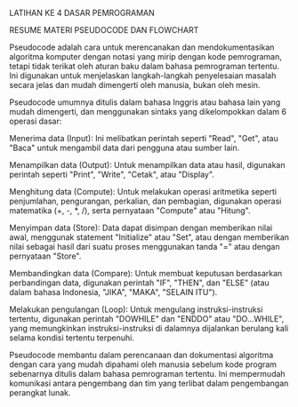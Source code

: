 LATIHAN KE 4 DASAR PEMROGRAMAN

RESUME MATERI PSEUDOCODE DAN FLOWCHART

Pseudocode adalah cara untuk merencanakan dan mendokumentasikan algoritma komputer dengan notasi yang mirip dengan kode pemrograman, tetapi tidak terikat oleh aturan baku dalam bahasa pemrograman tertentu. Ini digunakan untuk menjelaskan langkah-langkah penyelesaian masalah secara jelas dan mudah dimengerti oleh manusia, bukan oleh mesin.

Pseudocode umumnya ditulis dalam bahasa Inggris atau bahasa lain yang mudah dimengerti, dan menggunakan sintaks yang dikelompokkan dalam 6 operasi dasar:

Menerima data (Input): Ini melibatkan perintah seperti "Read", "Get", atau "Baca" untuk mengambil data dari pengguna atau sumber lain.

Menampilkan data (Output): Untuk menampilkan data atau hasil, digunakan perintah seperti "Print", "Write", "Cetak", atau "Display".

Menghitung data (Compute): Untuk melakukan operasi aritmetika seperti penjumlahan, pengurangan, perkalian, dan pembagian, digunakan operasi matematika (+, -, *, /), serta pernyataan "Compute" atau "Hitung".

Menyimpan data (Store): Data dapat disimpan dengan memberikan nilai awal, menggunak statement "Initialize" atau "Set", atau dengan memberikan nilai sebagai hasil dari suatu proses menggunakan tanda "=" atau dengan pernyataan "Store".

Membandingkan data (Compare): Untuk membuat keputusan berdasarkan perbandingan data, digunakan perintah "IF", "THEN", dan "ELSE" (atau dalam bahasa Indonesia, "JIKA", "MAKA", "SELAIN ITU").

Melakukan pengulangan (Loop): Untuk mengulang instruksi-instruksi tertentu, digunakan perintah "DOWHILE" dan "ENDDO" atau "DO...WHILE", yang memungkinkan instruksi-instruksi di dalamnya dijalankan berulang kali selama kondisi tertentu terpenuhi.

Pseudocode membantu dalam perencanaan dan dokumentasi algoritma dengan cara yang mudah dipahami oleh manusia sebelum kode program sebenarnya ditulis dalam bahasa pemrograman tertentu. Ini mempermudah komunikasi antara pengembang dan tim yang terlibat dalam pengembangan perangkat lunak.